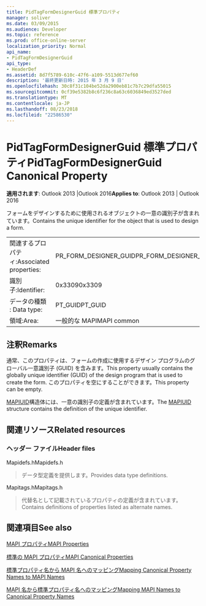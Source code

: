 ```yaml
---
title: PidTagFormDesignerGuid 標準プロパティ
manager: soliver
ms.date: 03/09/2015
ms.audience: Developer
ms.topic: reference
ms.prod: office-online-server
localization_priority: Normal
api_name:
- PidTagFormDesignerGuid
api_type:
- HeaderDef
ms.assetid: 8d7f5789-610c-47f6-a109-5513d677ef60
description: '最終更新日時: 2015 年 3 月 9 日'
ms.openlocfilehash: 30c8f31c104be52da2900eb81c7b7c29dfa55015
ms.sourcegitcommit: 0cf39e5382b8c6f236c8a63c6036849ed3527ded
ms.translationtype: MT
ms.contentlocale: ja-JP
ms.lasthandoff: 08/23/2018
ms.locfileid: "22586530"
---
```

# <a name="pidtagformdesignerguid-canonical-property"></a><span data-ttu-id="b0291-103">PidTagFormDesignerGuid 標準プロパティ</span><span class="sxs-lookup"><span data-stu-id="b0291-103">PidTagFormDesignerGuid Canonical Property</span></span>

  
  
<span data-ttu-id="b0291-104">**適用されます**: Outlook 2013 |Outlook 2016</span><span class="sxs-lookup"><span data-stu-id="b0291-104">**Applies to**: Outlook 2013 | Outlook 2016</span></span> 
  
<span data-ttu-id="b0291-105">フォームをデザインするために使用されるオブジェクトの一意の識別子が含まれています。</span><span class="sxs-lookup"><span data-stu-id="b0291-105">Contains the unique identifier for the object that is used to design a form.</span></span>
  
|||
|:-----|:-----|
|<span data-ttu-id="b0291-106">関連するプロパティ:</span><span class="sxs-lookup"><span data-stu-id="b0291-106">Associated properties:</span></span>  <br/> |<span data-ttu-id="b0291-107">PR_FORM_DESIGNER_GUID</span><span class="sxs-lookup"><span data-stu-id="b0291-107">PR_FORM_DESIGNER_GUID</span></span>  <br/> |
|<span data-ttu-id="b0291-108">識別子:</span><span class="sxs-lookup"><span data-stu-id="b0291-108">Identifier:</span></span>  <br/> |<span data-ttu-id="b0291-109">0x3309</span><span class="sxs-lookup"><span data-stu-id="b0291-109">0x3309</span></span>  <br/> |
|<span data-ttu-id="b0291-110">データの種類 : </span><span class="sxs-lookup"><span data-stu-id="b0291-110">Data type:</span></span>  <br/> |<span data-ttu-id="b0291-111">PT_GUID</span><span class="sxs-lookup"><span data-stu-id="b0291-111">PT_GUID</span></span>  <br/> |
|<span data-ttu-id="b0291-112">領域:</span><span class="sxs-lookup"><span data-stu-id="b0291-112">Area:</span></span>  <br/> |<span data-ttu-id="b0291-113">一般的な MAPI</span><span class="sxs-lookup"><span data-stu-id="b0291-113">MAPI common</span></span>  <br/> |
   
## <a name="remarks"></a><span data-ttu-id="b0291-114">注釈</span><span class="sxs-lookup"><span data-stu-id="b0291-114">Remarks</span></span>

<span data-ttu-id="b0291-115">通常、このプロパティは、フォームの作成に使用するデザイン プログラムのグローバル一意識別子 (GUID) を含みます。</span><span class="sxs-lookup"><span data-stu-id="b0291-115">This property usually contains the globally unique identifier (GUID) of the design program that is used to create the form.</span></span> <span data-ttu-id="b0291-116">このプロパティを空にすることができます。</span><span class="sxs-lookup"><span data-stu-id="b0291-116">This property can be empty.</span></span> 
  
<span data-ttu-id="b0291-117">[MAPIUID](mapiuid.md)構造体には、一意の識別子の定義が含まれています。</span><span class="sxs-lookup"><span data-stu-id="b0291-117">The [MAPIUID](mapiuid.md) structure contains the definition of the unique identifier.</span></span> 
  
## <a name="related-resources"></a><span data-ttu-id="b0291-118">関連リソース</span><span class="sxs-lookup"><span data-stu-id="b0291-118">Related resources</span></span>

### <a name="header-files"></a><span data-ttu-id="b0291-119">ヘッダー ファイル</span><span class="sxs-lookup"><span data-stu-id="b0291-119">Header files</span></span>

<span data-ttu-id="b0291-120">Mapidefs.h</span><span class="sxs-lookup"><span data-stu-id="b0291-120">Mapidefs.h</span></span>
  
> <span data-ttu-id="b0291-121">データ型定義を提供します。</span><span class="sxs-lookup"><span data-stu-id="b0291-121">Provides data type definitions.</span></span>
    
<span data-ttu-id="b0291-122">Mapitags.h</span><span class="sxs-lookup"><span data-stu-id="b0291-122">Mapitags.h</span></span>
  
> <span data-ttu-id="b0291-123">代替名として記載されているプロパティの定義が含まれています。</span><span class="sxs-lookup"><span data-stu-id="b0291-123">Contains definitions of properties listed as alternate names.</span></span>
    
## <a name="see-also"></a><span data-ttu-id="b0291-124">関連項目</span><span class="sxs-lookup"><span data-stu-id="b0291-124">See also</span></span>



[<span data-ttu-id="b0291-125">MAPI プロパティ</span><span class="sxs-lookup"><span data-stu-id="b0291-125">MAPI Properties</span></span>](mapi-properties.md)
  
[<span data-ttu-id="b0291-126">標準の MAPI プロパティ</span><span class="sxs-lookup"><span data-stu-id="b0291-126">MAPI Canonical Properties</span></span>](mapi-canonical-properties.md)
  
[<span data-ttu-id="b0291-127">標準プロパティ名から MAPI 名へのマッピング</span><span class="sxs-lookup"><span data-stu-id="b0291-127">Mapping Canonical Property Names to MAPI Names</span></span>](mapping-canonical-property-names-to-mapi-names.md)
  
[<span data-ttu-id="b0291-128">MAPI 名から標準プロパティ名へのマッピング</span><span class="sxs-lookup"><span data-stu-id="b0291-128">Mapping MAPI Names to Canonical Property Names</span></span>](mapping-mapi-names-to-canonical-property-names.md)

